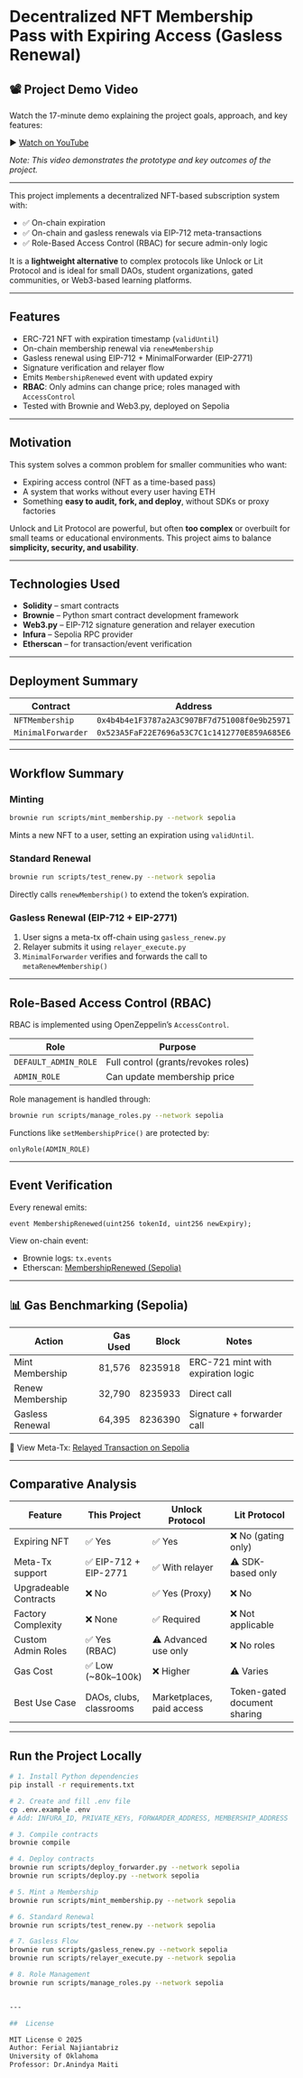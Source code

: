 
#  Decentralized NFT Membership Pass with Expiring Access (Gasless Renewal)

## 📽️ Project Demo Video

Watch the 17-minute demo explaining the project goals, approach, and key features:

▶️ [Watch on YouTube](https://youtu.be/Bupw9KAw7IM)

*Note: This video demonstrates the prototype and key outcomes of the project.*

---

This project implements a decentralized NFT-based subscription system with:

- ✅ On-chain expiration
- ✅ On-chain and gasless renewals via EIP-712 meta-transactions
- ✅ Role-Based Access Control (RBAC) for secure admin-only logic

It is a **lightweight alternative** to complex protocols like Unlock or Lit Protocol and is ideal for small DAOs, student organizations, gated communities, or Web3-based learning platforms.

---

##  Features

-  ERC-721 NFT with expiration timestamp (`validUntil`)
-  On-chain membership renewal via `renewMembership`
-  Gasless renewal using EIP-712 + MinimalForwarder (EIP-2771)
-  Signature verification and relayer flow
-  Emits `MembershipRenewed` event with updated expiry
-  **RBAC**: Only admins can change price; roles managed with `AccessControl`
-  Tested with Brownie and Web3.py, deployed on Sepolia

---

##  Motivation

This system solves a common problem for smaller communities who want:

- Expiring access control (NFT as a time-based pass)
- A system that works without every user having ETH
- Something **easy to audit, fork, and deploy**, without SDKs or proxy factories

Unlock and Lit Protocol are powerful, but often **too complex** or overbuilt for small teams or educational environments. This project aims to balance **simplicity, security, and usability**.

---

##  Technologies Used

- **Solidity** – smart contracts
- **Brownie** – Python smart contract development framework
- **Web3.py** – EIP-712 signature generation and relayer execution
- **Infura** – Sepolia RPC provider
- **Etherscan** – for transaction/event verification

---

##  Deployment Summary

| Contract              | Address                                                   |
|-----------------------|-----------------------------------------------------------|
| `NFTMembership`       | `0x4b4b4e1F3787a2A3C907BF7d751008f0e9b25971`              |
| `MinimalForwarder`    | `0x523A5FaF22E7696a53C7C1c1412770E859A685E6`              |

---

##  Workflow Summary

###  Minting
```bash
brownie run scripts/mint_membership.py --network sepolia
````

Mints a new NFT to a user, setting an expiration using `validUntil`.

###  Standard Renewal

```bash
brownie run scripts/test_renew.py --network sepolia
```

Directly calls `renewMembership()` to extend the token’s expiration.

###  Gasless Renewal (EIP-712 + EIP-2771)

1. User signs a meta-tx off-chain using `gasless_renew.py`
2. Relayer submits it using `relayer_execute.py`
3. `MinimalForwarder` verifies and forwards the call to `metaRenewMembership()`

---

##  Role-Based Access Control (RBAC)

RBAC is implemented using OpenZeppelin’s `AccessControl`.

| Role                 | Purpose                             |
| -------------------- | ----------------------------------- |
| `DEFAULT_ADMIN_ROLE` | Full control (grants/revokes roles) |
| `ADMIN_ROLE`         | Can update membership price         |

Role management is handled through:

```bash
brownie run scripts/manage_roles.py --network sepolia
```

Functions like `setMembershipPrice()` are protected by:

```solidity
onlyRole(ADMIN_ROLE)
```

---

##  Event Verification

Every renewal emits:

```solidity
event MembershipRenewed(uint256 tokenId, uint256 newExpiry);
```

 View on-chain event:

* Brownie logs: `tx.events`
* Etherscan: [MembershipRenewed (Sepolia)](https://sepolia.etherscan.io/tx/0x93404c7bf8429e12d4c3245435c75c58058781d26c252c8e946c8bcc1e335e3b)

---

## 📊 Gas Benchmarking (Sepolia)

| Action           | Gas Used |   Block | Notes                              |
| ---------------- | -------: | ------: | ---------------------------------- |
| Mint Membership  |   81,576 | 8235918 | ERC-721 mint with expiration logic |
| Renew Membership |   32,790 | 8235933 | Direct call                        |
| Gasless Renewal  |   64,395 | 8236390 | Signature + forwarder call         |

🔗 View Meta-Tx:
[Relayed Transaction on Sepolia](https://sepolia.etherscan.io/tx/0x2b759e67a13566fe4dccee3a7ce646b8004dccaa81e2abf8c6c046979b9654a0)

---

##  Comparative Analysis

| Feature               | **This Project**        | **Unlock Protocol**       | **Lit Protocol**             |
| --------------------- | ----------------------- | ------------------------- | ---------------------------- |
| Expiring NFT          | ✅ Yes                   | ✅ Yes                     | ❌ No (gating only)           |
| Meta-Tx support       | ✅ EIP-712 + EIP-2771    | ✅ With relayer            | ⚠️ SDK-based only            |
| Upgradeable Contracts | ❌ No                    | ✅ Yes (Proxy)             | ❌ No                         |
| Factory Complexity    | ❌ None                  | ✅ Required                | ❌ Not applicable             |
| Custom Admin Roles    | ✅ Yes (RBAC)            | ⚠️ Advanced use only      | ❌ No roles                   |
| Gas Cost              | ✅ Low (\~80k–100k)      | ❌ Higher                  | ⚠️ Varies                    |
| Best Use Case         | DAOs, clubs, classrooms | Marketplaces, paid access | Token-gated document sharing |

---

##  Run the Project Locally

```bash
# 1. Install Python dependencies
pip install -r requirements.txt

# 2. Create and fill .env file
cp .env.example .env
# Add: INFURA_ID, PRIVATE_KEYs, FORWARDER_ADDRESS, MEMBERSHIP_ADDRESS

# 3. Compile contracts
brownie compile

# 4. Deploy contracts
brownie run scripts/deploy_forwarder.py --network sepolia
brownie run scripts/deploy.py --network sepolia

# 5. Mint a Membership
brownie run scripts/mint_membership.py --network sepolia

# 6. Standard Renewal
brownie run scripts/test_renew.py --network sepolia

# 7. Gasless Flow
brownie run scripts/gasless_renew.py --network sepolia
brownie run scripts/relayer_execute.py --network sepolia

# 8. Role Management
brownie run scripts/manage_roles.py --network sepolia


---

##  License

MIT License © 2025
Author: Ferial Najiantabriz
University of Oklahoma
Professor: Dr.Anindya Maiti

